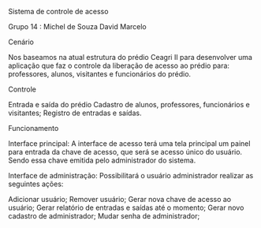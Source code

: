 Sistema de controle de acesso

Grupo 14 : Michel de Souza
        David 
        Marcelo

Cenário

Nos baseamos na atual estrutura do prédio Ceagri II para desenvolver uma aplicação que faz o controle da liberação de acesso ao prédio para: professores, alunos, visitantes e funcionários do prédio. 

Controle 

Entrada e saída do prédio
Cadastro de alunos, professores, funcionários e visitantes;
Registro de entradas e saídas.

Funcionamento 

Interface principal: A interface de acesso terá uma tela principal um painel para entrada da chave de acesso, que será se acesso único do usuário. Sendo essa chave emitida pelo administrador do sistema.

Interface de administração: Possibilitará o usuário administrador realizar as seguintes ações:

Adicionar usuário;
Remover usuário;
Gerar nova chave de acesso ao usuário;
Gerar relatório de entradas e saídas até o momento;
Gerar novo cadastro de administrador;
Mudar senha de administrador;



